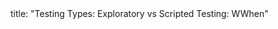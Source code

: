 <frontmatter>
title: "Testing Types: Exploratory vs Scripted Testing: WWhen"
</frontmatter>

<include src="unit-inPage-asFlat.md" boilerplate />
